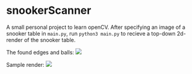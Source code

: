 # snookerScanner
A small personal project to learn openCV. After specifying an image of a snooker table in `main.py`, run `python3 main.py` to recieve a top-down 2d-render of the snooker table.

The found edges and balls:
![](../master/sampleImages/edgesAndBalls.png)

Sample render:
![](../master/sampleImages/render.png)
